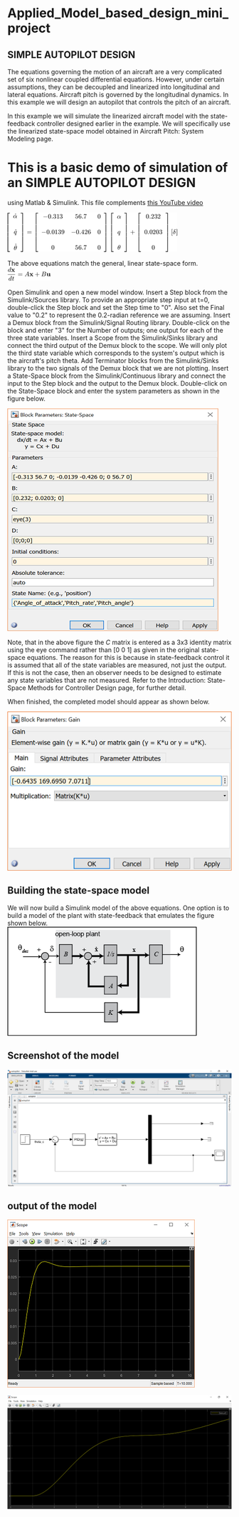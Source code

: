 # Applied_Model_based_design_mini_project

## SIMPLE AUTOPILOT DESIGN

The equations governing the motion of an aircraft are a very complicated set of six nonlinear coupled differential equations. However, under certain assumptions, they can be decoupled and linearized into longitudinal and lateral equations. Aircraft pitch is governed by the longitudinal dynamics. In this example we will design an autopilot that controls the pitch of an aircraft.

In this example we will simulate the linearized aircraft model with the state-feedback controller designed earlier in the example. We will specifically use the linearized state-space model obtained in Aircraft Pitch: System Modeling page.


 # This is a basic demo of simulation of an SIMPLE AUTOPILOT DESIGN
 using Matlab & Simulink. This file complements [this YouTube video](https://youtu.be/CJGlKCfGEA0)

![Autopilot - Simulink](https://github.com/AMohammedAsif/Applied_Model_based_design_mini_project/blob/main/Equation.png)

The above equations match the general, linear state-space form.
![Autopilot - Simulink](https://github.com/AMohammedAsif/Applied_Model_based_design_mini_project/blob/main/difference.png)


Open Simulink and open a new model window.
Insert a Step block from the Simulink/Sources library.
To provide an appropriate step input at t=0, double-click the Step block and set the Step time to "0". Also set the Final value to "0.2" to represent the 0.2-radian reference we are assuming.
Insert a Demux block from the Simulink/Signal Routing library. Double-click on the block and enter "3" for the Number of outputs; one output for each of the three state variables.
Insert a Scope from the Simulink/Sinks library and connect the third output of the Demux block to the scope. We will only plot the third state variable which corresponds to the system's output which is the aircraft's pitch theta.
Add Terminator blocks from the Simulink/Sinks library to the two signals of the Demux block that we are not plotting.
Insert a State-Space block from the Simulink/Continuous library and connect the input to the Step block and the output to the Demux block.
Double-click on the State-Space block and enter the system parameters as shown in the figure below.

![Autopilot - Simulink](https://github.com/AMohammedAsif/Applied_Model_based_design_mini_project/blob/main/Picture1.png)


Note, that in the above figure the $C$ matrix is entered as a 3x3 identity matrix using the eye command rather than [0 0 1] as given in the original state-space equations. The reason for this is because in state-feedback control it is assumed that all of the state variables are measured, not just the output. If this is not the case, then an observer needs to be designed to estimate any state variables that are not measured. Refer to the Introduction: State-Space Methods for Controller Design page, for further detail.

When finished, the completed model should appear as shown below.


![Autopilot - Simulink](https://github.com/AMohammedAsif/Applied_Model_based_design_mini_project/blob/main/Picture3b.png)



 ## Building the state-space model
 
 We will now build a Simulink model of the above equations. One option is to build a model of the plant with state-feedback that emulates the figure shown below.
 ![Autopilot - Simulink](https://github.com/AMohammedAsif/Applied_Model_based_design_mini_project/blob/main/statefeedback_pitch2.png)
 
 

## Screenshot of the model
![Autopilot - Simulink](https://github.com/AMohammedAsif/Applied_Model_based_design_mini_project/blob/main/Model.png)


## output of the model


![Autopilot - Simulink](https://github.com/AMohammedAsif/Applied_Model_based_design_mini_project/blob/main/Picture5.png)



![Autopilot - Simulink](https://github.com/AMohammedAsif/Applied_Model_based_design_mini_project/blob/main/output.png)
